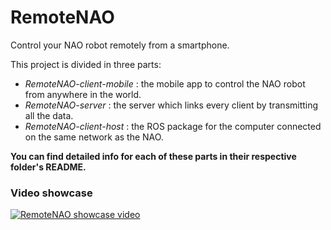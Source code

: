 # RemoteNAO
Control your NAO robot remotely from a smartphone.

This project is divided in three parts:
* *RemoteNAO-client-mobile* : the mobile app to control the NAO robot from anywhere in the world.
* *RemoteNAO-server* : the server which links every client by transmitting all the data.
* *RemoteNAO-client-host* : the ROS package for the computer connected on the same network as the NAO.

**You can find detailed info for each of these parts in their respective folder's README.**

### Video showcase
[![RemoteNAO showcase video](https://i.ibb.co/m9LSpLt/preview-showcase.png)](https://drive.google.com/file/d/1n4fN3JU5luQ-fgDB-CokCI6wU9sjFHm4/view?usp=sharing)